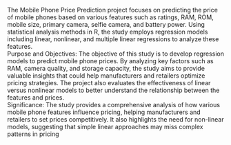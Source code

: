The Mobile Phone Price Prediction project focuses on predicting the price of 
mobile phones based on various features such as ratings, RAM, ROM, mobile size, 
primary camera, selfie camera, and battery power. Using statistical analysis 
methods in R, the study employs regression models including linear, nonlinear, and 
multiple linear regressions to analyze these features.  
Purpose and Objectives:   The objective of this study is to develop regression models 
to predict mobile phone prices. By analyzing key factors such as RAM, camera 
quality, and storage capacity, the study aims to provide valuable insights that could 
help manufacturers and retailers optimize pricing strategies. The project also 
evaluates the effectiveness of linear versus nonlinear models to better understand 
the relationship between the features and prices.  
Significance:   The study provides a comprehensive analysis of how various mobile 
phone features influence pricing, helping manufacturers and retailers to set prices 
competitively. It also highlights the need for non-linear models, suggesting that 
simple linear approaches may miss complex patterns in pricing
